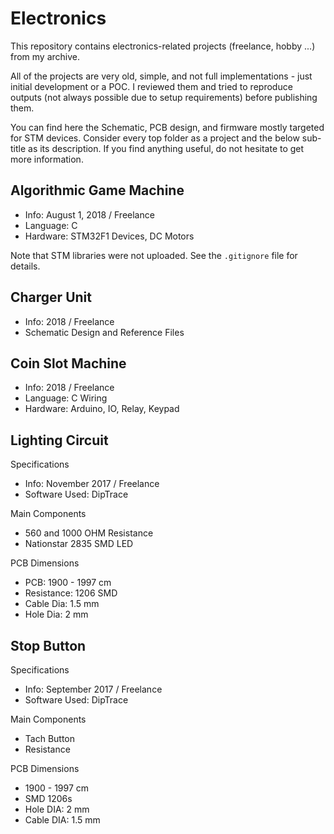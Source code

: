 # Electronics

This repository contains electronics-related projects (freelance, hobby ...) from my archive.

All of the projects are very old, simple, and not full implementations - just initial development or a POC.
I reviewed them and tried to reproduce outputs (not always possible due to setup requirements) before publishing them.

You can find here the Schematic, PCB design, and firmware mostly targeted for STM devices.
Consider every top folder as a project and the below sub-title as its description.
If you find anything useful, do not hesitate to get more information.

## Algorithmic Game Machine

- Info: August 1, 2018 / Freelance
- Language: C
- Hardware: STM32F1 Devices, DC Motors

Note that STM libraries were not uploaded. See the `.gitignore` file for details.

## Charger Unit

- Info: 2018 / Freelance
- Schematic Design and Reference Files

## Coin Slot Machine

- Info: 2018 / Freelance
- Language: C Wiring
- Hardware: Arduino, IO, Relay, Keypad

## Lighting Circuit

Specifications

- Info: November 2017 / Freelance
- Software Used: DipTrace

Main Components

- 560 and 1000 OHM Resistance
- Nationstar 2835 SMD LED

PCB Dimensions

- PCB: 1900 - 1997 cm
- Resistance: 1206 SMD
- Cable Dia: 1.5 mm
- Hole Dia: 2 mm

## Stop Button

Specifications

- Info: September 2017 / Freelance
- Software Used: DipTrace

Main Components

- Tach Button
- Resistance

PCB Dimensions

- 1900 - 1997 cm
- SMD 1206s
- Hole DIA: 2 mm
- Cable DIA: 1.5 mm
